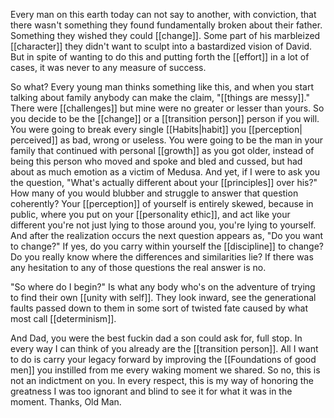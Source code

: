 Every man on this earth today can not say to another, with conviction, that there wasn't something they found fundamentally broken about their father.  Something they wished they could [[change]].  Some part of his marbleized [[character]] they didn't want to sculpt into a bastardized vision of David.  But in spite of wanting to do this and putting forth the [[effort]] in a lot of cases, it was never to any measure of success.  

So what? Every young man thinks something like this, and when you start talking about family anybody can make the claim, "[[things are messy]]."  There were [[challenges]] but mine were no greater or lesser than yours.  So you decide to be the [[change]] or a [[transition person]] person if you will.  You were going to break every single [[Habits|habit]] you [[perception| perceived]] as bad, wrong or useless.  You were going to be the man in your family that continued with personal [[growth]] as you got older, instead of being this person who moved and spoke and bled and cussed, but had about as much emotion as a victim of Medusa.  And yet, if I were to ask you the question, "What's actually different about your [[principles]] over his?"  How many of you would blubber and struggle to answer that question coherently?  Your [[perception]] of yourself is entirely skewed, because in public, where you put on your [[personality ethic]], and act like your different you're not just lying to those around you, you're lying to yourself.  And after the realization occurs the next question appears as, "Do you want to change?" If yes, do you carry  within yourself the [[discipline]] to change?  Do you really know where the differences and similarities lie?  If there was any hesitation to any of those questions the real answer is no.

"So where do I begin?" Is what any body who's on the adventure of trying to find their own [[unity with self]].  They look inward, see the generational faults passed down to them in some sort of twisted fate caused by what most call [[determinism]].   

And Dad, you were the best fuckin dad a son could ask for, full stop.  In every way I can think of you already are the [[transition person]].  All I want to do is carry your legacy forward by improving the [[Foundations of good men]] you instilled from me every waking moment we shared.  So no, this is not an indictment on you.  In every respect, this is my way of honoring the greatness I was too ignorant and blind to see it for what it was in the moment.  Thanks, Old Man.




